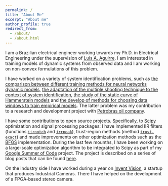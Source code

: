```yaml
---
permalink: /
title: "About Me"
excerpt: "About me"
author_profile: true
redirect_from: 
  - /about/
  - /about.html
---
```


I am a Brazilian electrical engineer working towards my Ph.D. in Electrical Engineering under the supervision of [Luis A. Aguirre](https://scholar.google.com.br/citations?user=_zkC6_kAAAAJ&hl=en). I am interested in training models of dynamic systems from observed data and I am working on non-convex formulations of this problem.

I have worked on a variety of system identification problems, such as  [the comparison between different training methods for neural networks dynamic models](https://arxiv.org/abs/1706.07119v1), [the adaptation of the multiple shooting technique to the context of system identification](https://antonior92.github.io/files/2017-IFAC.pdf), [the study of the static curve of Hammerstein models](http://www.swge.inf.br/CBA2014/anais/PDF/1569890815.pdf) and [the develop of methods for choosing data windows to train empirical models](http://www.sciencedirect.com/science/article/pii/S2405896315008915). The latter problem was my contribution to a research and development project with [Petrobras oil company](http://www.petrobras.com.br/en/).

I have some contributions to open source projects. Specifically, to [Scipy](https://www.scipy.org/scipylib/index.html) optimization and signal processing packages: I have implemented IIR filters  (functions [``iirnotch``](http://scipy.github.io/devdocs/generated/scipy.signal.iirnotch.html#scipy.signal.iirnotch) and [``irrpeak``](http://scipy.github.io/devdocs/generated/scipy.signal.iirpeak.html#scipy.signal.iirpeak)), trust-region methods (method [``trust-exact``](http://scipy.github.io/devdocs/optimize.minimize-trustexact.html)) and made improvements on other optimization methods such as the [BFGS]((http://scipy.github.io/devdocs/optimize.minimize-bfgs.html)) implementation. During the last few mounths, I have been working on a large-scale optimization algorithm to be integrated to Scipy as part of my [Google Summer of Code](https://summerofcode.withgoogle.com) project. The project is described on a series of blog posts that can be found [here](https://antonior92.github.io/tags/#gsoc-2017).

On the industry side I have worked during a year on [Invent Vision](http://www.ivision.ind.br), a startup that produces Industrial Cameras. There I have helped on the development of a FPGA-based stereo camera.


